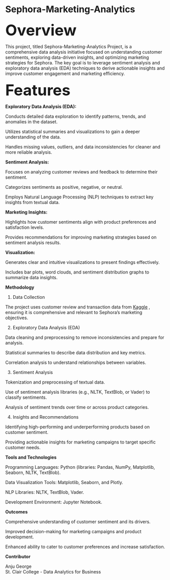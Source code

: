 # Sephora-Marketing-Analytics
<font size=8><b>Overview</b></font>

This project, titled Sephora-Marketing-Analytics Project, is a comprehensive data analysis initiative focused on understanding customer sentiments, exploring data-driven insights, and optimizing marketing strategies for Sephora. The key goal is to leverage sentiment analysis and exploratory data analysis (EDA) techniques to derive actionable insights and improve customer engagement and marketing efficiency.

<b><font size=8>Features</font></b>

<b>Exploratory Data Analysis (EDA):</b>

Conducts detailed data exploration to identify patterns, trends, and anomalies in the dataset.

Utilizes statistical summaries and visualizations to gain a deeper understanding of the data.

Handles missing values, outliers, and data inconsistencies for cleaner and more reliable analysis.

<b>Sentiment Analysis:</b>

Focuses on analyzing customer reviews and feedback to determine their sentiment.

Categorizes sentiments as positive, negative, or neutral.

Employs Natural Language Processing (NLP) techniques to extract key insights from textual data.

<b>Marketing Insights:</b>

Highlights how customer sentiments align with product preferences and satisfaction levels.

Provides recommendations for improving marketing strategies based on sentiment analysis results.

<b>Visualization:</b>

Generates clear and intuitive visualizations to present findings effectively.

Includes bar plots, word clouds, and sentiment distribution graphs to summarize data insights.

<b>Methodology</b>

1.  Data Collection

The project uses customer review and transaction data from [Kaggle](https://www.kaggle.com/datasets/nadyinky/sephora-products-and-skincare-reviews)
, ensuring it is comprehensive and relevant to Sephora’s marketing objectives.

2. Exploratory Data Analysis (EDA)

Data cleaning and preprocessing to remove inconsistencies and prepare for analysis.

Statistical summaries to describe data distribution and key metrics.

Correlation analysis to understand relationships between variables.

3. Sentiment Analysis

Tokenization and preprocessing of textual data.

Use of sentiment analysis libraries (e.g., NLTK, TextBlob, or Vader) to classify sentiments.

Analysis of sentiment trends over time or across product categories.

4. Insights and Recommendations

Identifying high-performing and underperforming products based on customer sentiment.

Providing actionable insights for marketing campaigns to target specific customer needs.

<b>Tools and Technologies</b>

Programming Languages: Python (libraries: Pandas, NumPy, Matplotlib, Seaborn, NLTK, TextBlob).

Data Visualization Tools: Matplotlib, Seaborn, and Plotly.

NLP Libraries: NLTK, TextBlob, Vader.

Development Environment: Jupyter Notebook.

<b>Outcomes</b>

Comprehensive understanding of customer sentiment and its drivers.

Improved decision-making for marketing campaigns and product development.

Enhanced ability to cater to customer preferences and increase satisfaction.

<b>Contributor</b>

Anju George<br>
St. Clair College - Data Analytics for Business
